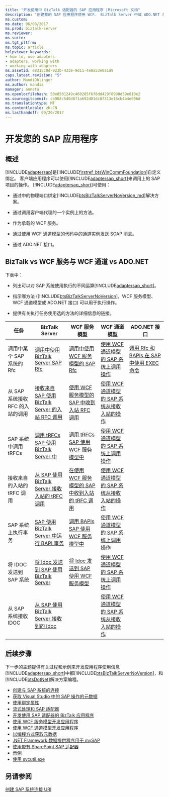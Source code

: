 ```yaml
---
title: "开发使用中 BizTalk 适配器的 SAP 应用程序 |Microsoft 文档"
description: "创建我的 SAP 应用程序使用 WCF、 BizTalk Server 中或 ADO.NET 与 BizTalk 适配器包 (BAP)"
ms.custom: 
ms.date: 06/08/2017
ms.prod: biztalk-server
ms.reviewer: 
ms.suite: 
ms.tgt_pltfrm: 
ms.topic: article
helpviewer_keywords:
- how to, use adapters
- adapters, working with
- working with adapters
ms.assetid: e8315c0d-923b-433e-9d11-4e8a53e0a1d9
caps.latest.revision: "5"
author: MandiOhlinger
ms.author: mandia
manager: anneta
ms.openlocfilehash: 50e8501249c460285f6f8dd429f8990d39e810e2
ms.sourcegitcommit: cb908c540d8f1a692d01dc8f313e16cb4b4e696d
ms.translationtype: MT
ms.contentlocale: zh-CN
ms.lasthandoff: 09/20/2017
---
```

# <a name="develop-your-sap-applications"></a>开发您的 SAP 应用程序

## <a name="overview"></a>概述
[!INCLUDE[adaptersap](../../includes/adaptersap-md.md)]是[!INCLUDE[firstref_btsWinCommFoundation](../../includes/firstref-btswincommfoundation-md.md)]自定义绑定。 客户端应用程序可以使用[!INCLUDE[adaptersap_short](../../includes/adaptersap-short-md.md)]来调用上的 SAP 项目的操作。 [!INCLUDE[adaptersap_short](../../includes/adaptersap-short-md.md)]可使用：  
  
-   通过中的物理端口绑定[!INCLUDE[btsBizTalkServerNoVersion_md](../../includes/btsbiztalkservernoversion-md.md)]解决方案。  
  
-   通过调用客户端代理的一个实例上的方法。  
  
-   作为承载的 WCF 服务。  
  
-   通过使用 WCF 通道模型的代码中的通道实例发送 SOAP 消息。  
  
-   通过 ADO.NET 接口。  

## <a name="biztalk-vs-wcf-service-vs-wcf-channel-vs-adonet"></a>BizTalk vs WCF 服务与 WCF 通道 vs ADO.NET
  
 下表中：  
  
-   列出可以对 SAP 系统使用执行的不同运算[!INCLUDE[adaptersap_short](../../includes/adaptersap-short-md.md)]。  
  
-   指示哪方法 ([!INCLUDE[btsBizTalkServerNoVersion](../../includes/btsbiztalkservernoversion-md.md)]，WCF 服务模型、 WCF 通道模型或 ADO.NET 接口) 可以用于执行操作。  
  
-   提供有关执行任务使用选的方法的详细信息的链接。  
  
|任务|BizTalk Server|WCF 服务模型|WCF 通道模型|ADO.NET 接口|  
|----------|--------------------|-----------------------|-----------------------|-----------------------|  
|调用中某个 SAP 系统的 Rfc|[调用中使用 BizTalk Server SAP Rfc](../../adapters-and-accelerators/adapter-sap/invoke-rfcs-in-sap-using-biztalk-server.md)|[调用中使用 WCF 服务模型的 SAP Rfc](../../adapters-and-accelerators/adapter-sap/invoke-rfcs-in-sap-using-the-wcf-service-model.md)|[使用 WCF 通道模型的 SAP 系统上调用操作](../../adapters-and-accelerators/adapter-sap/invoke-operations-on-the-sap-system-using-the-wcf-channel-model.md)|[调用 Rfc 和 BAPIs 在 SAP 中使用 EXEC 命令](../../adapters-and-accelerators/adapter-sap/invoke-rfcs-and-bapis-using-the-exec-command-in-sap.md)|  
|从 SAP 系统接收 RFC 的入站的调用|[接收来自 SAP 使用 BizTalk Server 的入站 RFC 调用](../../adapters-and-accelerators/adapter-sap/receive-inbound-rfc-calls-from-sap-using-biztalk-server.md)|[使用 WCF 服务模型的 SAP 中收到入站 RFC 调用](../../adapters-and-accelerators/adapter-sap/receive-inbound-rfc-calls-in-sap-using-the-wcf-service-model.md)|[使用 WCF 通道模型的 SAP 系统从接收入站的操作](../../adapters-and-accelerators/adapter-sap/receive-inbound-operations-from-the-sap-system-using-the-wcf-channel-model.md)||  
|SAP 系统中调用 tRFCs|[调用 tRFCs SAP 使用 BizTalk Server 中](../../adapters-and-accelerators/adapter-sap/invoke-trfcs-in-sap-using-biztalk-server.md)|[调用 tRFCs SAP 使用 WCF 服务模型中](../../adapters-and-accelerators/adapter-sap/invoke-trfcs-in-sap-using-the-wcf-service-model.md)|[使用 WCF 通道模型的 SAP 系统上调用操作](../../adapters-and-accelerators/adapter-sap/invoke-operations-on-the-sap-system-using-the-wcf-channel-model.md)||  
|接收来自的入站的 tRFC 调用|[从 SAP 使用 BizTalk Server 接收入站的 tRFC 调用](../../adapters-and-accelerators/adapter-sap/receive-inbound-trfc-calls-from-sap-using-biztalk-server.md)|[在使用 WCF 服务模型的 SAP 中收到入站的 tRFC 调用](../../adapters-and-accelerators/adapter-sap/receive-inbound-trfc-calls-in-sap-using-the-wcf-service-model.md)|[使用 WCF 通道模型的 SAP 系统从接收入站的操作](../../adapters-and-accelerators/adapter-sap/receive-inbound-operations-from-the-sap-system-using-the-wcf-channel-model.md)||  
|SAP 系统上执行事务|[SAP 使用 BizTalk Server 中运行 BAPI 事务](../../adapters-and-accelerators/adapter-sap/run-bapi-transactions-in-sap-using-biztalk-server.md)|[调用 BAPIs SAP 使用 WCF 服务模型中](../../adapters-and-accelerators/adapter-sap/invoke-bapis-in-sap-using-the-wcf-service-model.md)|[使用 WCF 通道模型的 SAP 系统上调用操作](../../adapters-and-accelerators/adapter-sap/invoke-operations-on-the-sap-system-using-the-wcf-channel-model.md)||  
|将 IDOC 发送到 SAP 系统|[将 Idoc 发送到 SAP 使用 BizTalk Server](../../adapters-and-accelerators/adapter-sap/send-idocs-to-sap-using-biztalk-server.md)|[将 Idoc 发送到 SAP 使用 WCF 服务模型](../../adapters-and-accelerators/adapter-sap/send-idocs-to-sap-using-the-wcf-service-model.md)|[使用 WCF 通道模型的 SAP 系统上调用操作](../../adapters-and-accelerators/adapter-sap/invoke-operations-on-the-sap-system-using-the-wcf-channel-model.md)||  
|从 SAP 系统接收 IDOC|[从 SAP 使用 BizTalk Server 接收到的 Idoc](../../adapters-and-accelerators/adapter-sap/receive-idocs-from-sap-using-biztalk-server.md)||[使用 WCF 通道模型的 SAP 系统从接收入站的操作](../../adapters-and-accelerators/adapter-sap/receive-inbound-operations-from-the-sap-system-using-the-wcf-channel-model.md)||  

## <a name="next-steps"></a>后续步骤

 下一步的主题提供有关过程和示例来开发应用程序使用信息[!INCLUDE[adaptersap_short](../../includes/adaptersap-short-md.md)]中都[!INCLUDE[btsBizTalkServerNoVersion](../../includes/btsbiztalkservernoversion-md.md)]，和[!INCLUDE[btsDotNet](../../includes/btsdotnet-md.md)]解决方案编程。 

- [创建与 SAP 系统的连接](create-a-connection-to-the-sap-system.md)
- [获取 Visual Studio 中的 SAP 操作的元数据](get-metadata-for-sap-operations-in-visual-studio.md)
- [使用绑定属性](read-about-biztalk-adapter-for-mysap-business-suite-binding-properties.md)
- [流式处理和 SAP 适配器](streaming-and-the-sap-adapter.md)
- [开发使用 SAP 适配器的 BizTalk 应用程序](develop-biztalk-applications-using-the-sap-adapter.md)
- [使用 WCF 服务模型开发应用程序](develop-sap-applications-using-the-wcf-service-model.md)
- [使用 WCF 通道模型开发应用程序](develop-sap-applications-using-the-wcf-channel-model.md)
- [以编程方式获取元数据](get-metadata-programmatically-from-sap.md)
- [.NET Framework 数据提供程序用于 mySAP](use-the-net-framework-data-provider-for-mysap-business-suite.md)
- [使用带有 SharePoint SAP 适配器](use-the-sap-adapter-with-sharepoint.md)
- [示例](samples-for-the-sap-adapter.md)
- [使用 svcutil.exe](use-the-servicemodel-metadata-utility-with-the-sap-adapter-in-biztalk.md) 
 
  
## <a name="see-also"></a>另请参阅  
 [创建 SAP 系统连接 URI](create-the-sap-system-connection-uri.md)